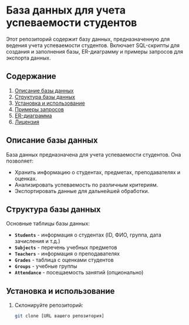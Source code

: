 # База данных для учета успеваемости студентов

Этот репозиторий содержит базу данных, предназначенную для ведения учета успеваемости студентов. Включает SQL-скрипты для создания и заполнения базы, ER-диаграмму и примеры запросов для экспорта данных.

## Содержание
1. [Описание базы данных](#описание-базы-данных)
2. [Структура базы данных](#структура-базы-данных)
3. [Установка и использование](#установка-и-использование)
4. [Примеры запросов](#примеры-запросов)
5. [ER-диаграмма](#er-диаграмма)
6. [Лицензия](#лицензия)

## Описание базы данных
База данных предназначена для учета успеваемости студентов. Она позволяет:
- Хранить информацию о студентах, предметах, преподавателях и оценках.
- Анализировать успеваемость по различным критериям.
- Экспортировать данные для дальнейшей обработки.

## Структура базы данных
Основные таблицы базы данных:
- **`Students`** - информация о студентах (ID, ФИО, группа, дата зачисления и т.д.)
- **`Subjects`** - перечень учебных предметов
- **`Teachers`** - информация о преподавателях
- **`Grades`** - таблица с оценками студентов
- **`Groups`** - учебные группы
- **`Attendance`** - посещаемость занятий (опционально)

## Установка и использование
1. Склонируйте репозиторий:
   ```bash
   git clone [URL вашего репозитория]
